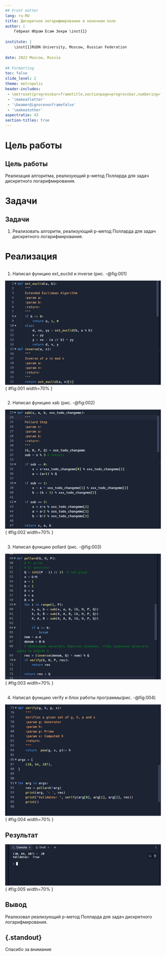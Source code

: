 ```yaml
---
## Front matter
lang: ru-RU
title: Дискретное логарифмирование в конечном поле
author: |
	Гебриал Ибрам Есам Зекри \inst{1}
	
institute: |
	\inst{1}RUDN University, Moscow, Russian Federation
	
date: 2022 Moscow, Russia

## Formatting
toc: false
slide_level: 2
theme: metropolis
header-includes: 
 - \metroset{progressbar=frametitle,sectionpage=progressbar,numbering=fraction}
 - '\makeatletter'
 - '\beamer@ignorenonframefalse'
 - '\makeatother'
aspectratio: 43
section-titles: true
---
```


# Цель работы

## Цель работы

Реализация алгоритма, реализующий p-метод Полларда для задач дискретного логарифмирования.

# Задачи

## Задачи

1. Реализовать алгоритм, реализующий p-метод Полларда для задач дискретного логарифмирования.



# Реализация

##

1. Написал функцию ext_euclid и inverse (рис. -@fig:001)

![Функция для расширенного алгоритма Евклида и обратного значнения](image/1.png){ #fig:001 width=70% }

##

2. Написал функцию xab  (рис. -@fig:002)

![Функция xab](image/2.png){ #fig:002 width=70% }

##

3. Написал функцию pollard (рис. -@fig:003)

![Функция для алгоритма pollard](image/3.png){ #fig:003 width=70% }

##

4. Написал функцию verify и блок работы программы(рис. -@fig:004)

![Функция verify и блок работы программы](image/4.png){ #fig:004 width=70% }


## Результат

![Результат алгоритма](image/5.png){ #fig:005 width=70% }


## Вывод


Реализовал реализующий p-метод Полларда для задач дискретного логарифмирования.

## {.standout}

Спасибо за внимание 
